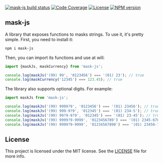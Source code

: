 [![mask-js build status][travis-image]][travis-url]
[![Code Coverage][codecov-image]][codecov-url]
[![License][license-image]][license-url]
[![NPM version][npm-image]][npm-url]

## mask-js

A library that exposes functions to masks strings. To use it, it's pretty simple. First, you need to install it:

```bash
npm i mask-js
```

Then, you can import its functions and use at will:

```javascript
import {maskJs, maskCurrency} from 'mask-js';

console.log(maskJs('(99) 99', '0123456') === '(01) 23'); // true
console.log(maskCurrency('12345') === 123.45); // true
```

The library also supports optional digits. For example:

```javascript
import maskJs from 'mask-js';

console.log(maskJs('(99) 9999?9', '0123456') === '(01) 23456'); // true
console.log(maskJs('(99) 999-9?9', '012345') === '(01) 234-5'); // true
console.log(maskJs('(99) 99?9-9?9', '012345') === '(01) 23-45'); // true
console.log(maskJs('(99) 9999?9-9999', '0123456789') === '(01) 2345-6789'); // true
console.log(maskJs('(99) 9999?9-9999', '01234567890') === '(01) 23456-7890'); // true
```

## License

This project is licensed under the MIT license. See the [LICENSE](LICENSE) file for more info.

<!-- vars -->
[codecov-image]: https://img.shields.io/codecov/c/github/brunokrebs/mask-js/master.svg
[codecov-url]: https://codecov.io/github/brunokrebs/mask-js?branch=master
[license-image]: http://img.shields.io/npm/l/mask-js.svg
[license-url]: #license
[travis-image]: https://api.travis-ci.org/brunokrebs/mask-js.svg?branch=master
[travis-url]: https://travis-ci.org/brunokrebs/mask-js
[npm-image]: https://img.shields.io/npm/v/mask-js.svg
[npm-url]: https://npmjs.org/package/mask-js
